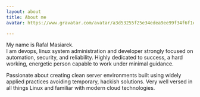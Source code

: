 ```yaml
---
layout: about
title: About me
avatar: https://www.gravatar.com/avatar/a3d53255f25e34edea9ee99f34f6f1ea?s=700

---
```


<p>My name is Rafal Masiarek.<br>
I am devops, linux system administration and developer strongly focused on automation, security, and reliability. 
Highly dedicated to success, a hard working, energetic person capable to work under minimal guidance.</p>
<p>Passionate about creating clean server environments built using widely applied practices avoiding temporary, hackish solutions. 
Very well versed in all things Linux and familiar with modern cloud technologies.</p>
